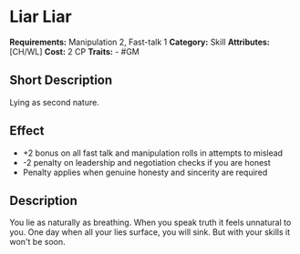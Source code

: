 # Liar Liar

**Requirements:** Manipulation 2, Fast-talk 1
**Category:** Skill
**Attributes:** [CH/WL]
**Cost:** 2 CP
**Traits:** - #GM


## Short Description
Lying as second nature.

## Effect
- +2 bonus on all fast talk and manipulation rolls in attempts to mislead
- -2 penalty on leadership and negotiation checks if you are honest
- Penalty applies when genuine honesty and sincerity are required

## Description
You lie as naturally as breathing. When you speak truth it feels unnatural to you. One day when all your lies surface, you will sink. But with your skills it won't be soon.
